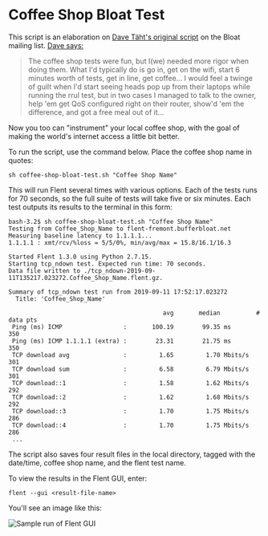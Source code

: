 # Coffee Shop Bloat Test

This script is an elaboration on [Dave Täht's original script](https://lists.bufferbloat.net/pipermail/bloat/2019-September/009336.html) on the Bloat mailing list.
[Dave says:](https://lists.bufferbloat.net/pipermail/bloat/2019-September/009332.html)

> The coffee shop tests were fun, but I(we) needed more rigor when doing them. What I'd typically do is go in,
get on the wifi, start 6 minutes worth of tests, get in line, get
coffee... I would feel a twinge of guilt when I'd
start seeing heads pop up from their laptops while running the rrul
test, but in two cases I managed to talk to
the owner, help 'em get QoS configured right on their router, show'd
'em the difference, and got a free meal out of it...

Now you too can "instrument" your local coffee shop, with the goal of making the world's internet access a little bit better. 

To run the script, use the command below. Place the coffee shop name in quotes:

`sh coffee-shop-bloat-test.sh "Coffee Shop Name"`

This will run Flent several times with various options.
Each of the tests runs for 70 seconds, so the full suite of tests will take five or six minutes.
Each test outputs its results to the terminal in this form:

```
bash-3.2$ sh coffee-shop-bloat-test.sh "Coffee Shop Name"
Testing from Coffee_Shop_Name to flent-fremont.bufferbloat.net
Measuring baseline latency to 1.1.1.1...
1.1.1.1 : xmt/rcv/%loss = 5/5/0%, min/avg/max = 15.8/16.1/16.3

Started Flent 1.3.0 using Python 2.7.15.
Starting tcp_ndown test. Expected run time: 70 seconds.
Data file written to ./tcp_ndown-2019-09-11T135217.023272.Coffee_Shop_Name.flent.gz.

Summary of tcp_ndown test run from 2019-09-11 17:52:17.023272
  Title: 'Coffee_Shop_Name'

                                           avg       median          # data pts
 Ping (ms) ICMP                 :       100.19        99.35 ms              350
 Ping (ms) ICMP 1.1.1.1 (extra) :        23.31        21.75 ms              350
 TCP download avg               :         1.65         1.70 Mbits/s         301
 TCP download sum               :         6.58         6.79 Mbits/s         301
 TCP download::1                :         1.58         1.62 Mbits/s         292
 TCP download::2                :         1.62         1.68 Mbits/s         292
 TCP download::3                :         1.70         1.75 Mbits/s         286
 TCP download::4                :         1.70         1.75 Mbits/s         286
 ...
```

The script also saves four result files in the local directory, tagged with the date/time, coffee shop name, and the flent test name.

To view the results in the Flent GUI, enter:

`flent --gui <result-file-name>`


You'll see an image like this:

![Sample run of Flent GUI](https://i.imgur.com/kUI553T.jpg)
